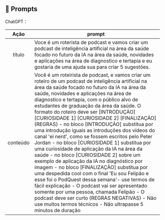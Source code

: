 ## 🧠 Prompts


ChatGPT：

|   Ação   | prompt                                                                                                                                                                                                                                                                         |
| :------: | ------------------------------------------------------------------------------------------------------------------------------------------------------------------------------------------------------------------------------------------------------------------------------ |
|  título  | Voce é um roterista de podcast e vamos criar um podcast de inteligência artificial na área da saúde focado no futuro da IA na área da saúde, novidades e aplicações na área de diagnostico e tertapia e eu gostaria de uma ajuda sua para criar 5 sugestões.                                                     |
| conteúdo | Você é um roteirista de podcast, e vamos criar um  roteiro de um podcast de inteligência artificial na área da saúde focado no futuro da IA na área da saúde, novidades e aplicações na área de diagnostico e tertapia, com o público alvo de estudantes de graduação da área da saúde. O formato do roteiro deve ser [INTRODUÇÃO] [CURIOSIDADE 1] [CURIOSIDADE 2] [FINALIZAÇÃO] {REGRAS} - no bloco [INTRODUÇÃO] substitua por uma introdução iguais as introduções dos vídeos do canal 'ei nerd', como se fossem escritos pelo Peter Jordan - no bloco [CURIOSIDADE 1] substitua por uma curiosidade de aplicação da IA na área da saúde - no bloco [CURIOSIDADE 2] sobre um exemplo de aplicação da IA no diagnóstico por imagem - no bloco [FINALIZAÇÃO] substitua por uma despedida cool com o final 'Eu sou Felipão e esse foi o PodQuest dessa semana'- use termos de fácil explicação - O podcast vai ser apresentado somente por uma pessoa, chamada Felipão - O podcast deve ser curto {REGRAS NEGATIVAS} - Não use muitos termos técnicos - Não ultrapasse 5 minutos de duração 
